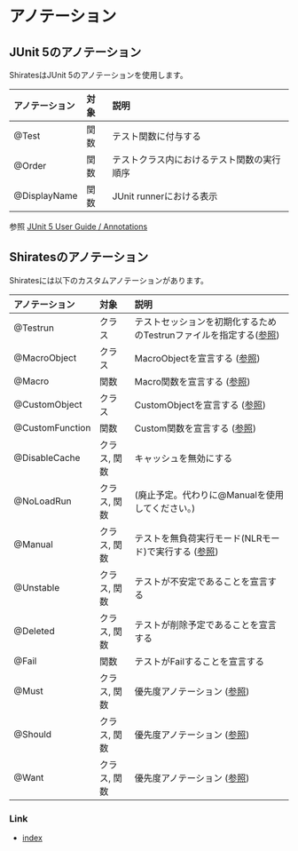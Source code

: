 # アノテーション

## JUnit 5のアノテーション

ShiratesはJUnit 5のアノテーションを使用します。

| アノテーション      | 対象 | 説明                    | 
|:-------------|:---|:----------------------|
| @Test        | 関数 | テスト関数に付与する            |
| @Order       | 関数 | テストクラス内におけるテスト関数の実行順序 |
| @DisplayName | 関数 | JUnit runnerにおける表示    |

参照 [JUnit 5 User Guide / Annotations](https://junit.org/junit5/docs/current/user-guide/#writing-tests-annotations)

## Shiratesのアノテーション

Shiratesには以下のカスタムアノテーションがあります。

| アノテーション         | 対象      | 説明                                                                                                                |
|:----------------|:--------|:------------------------------------------------------------------------------------------------------------------|
| @Testrun        | クラス     | テストセッションを初期化するためのTestrunファイルを指定する([参照](../basic/creating_testclass/creating_testclass_ja.md))                     |
| @MacroObject    | クラス     | MacroObjectを宣言する ([参照](../basic/routine_work/macro_ja.md))                                                        |
| @Macro          | 関数      | Macro関数を宣言する ([参照](../basic/routine_work/macro_ja.md))                                                            |
| @CustomObject   | クラス     | CustomObjectを宣言する ([参照](../in_action/adapting_to_environments/configuring_tap_appIcon_function_ja.md))            |
| @CustomFunction | 関数      | Custom関数を宣言する ([参照](../in_action/adapting_to_environments/configuring_tap_appIcon_function_ja.md))                |
| @DisableCache   | クラス, 関数 | キャッシュを無効にする                                                                                                       |
| @NoLoadRun      | クラス, 関数 | (廃止予定。代わりに@Manualを使用してください。)                                                                                      |
| @Manual         | クラス, 関数 | テストを無負荷実行モード(NLRモード)で実行する ([参照](../in_action/designing_and_implementing_test/designing_test_in_code_first_ja.md)) |
| @Unstable       | クラス, 関数 | テストが不安定であることを宣言する                                                                                                 |
| @Deleted        | クラス, 関数 | テストが削除予定であることを宣言する                                                                                                |
| @Fail           | 関数      | テストがFailすることを宣言する                                                                                                 |
| @Must           | クラス, 関数 | 優先度アノテーション ([参照](../in_action/filtering_tests_with_priority/must_should_want_ja.md))                              |
| @Should         | クラス, 関数 | 優先度アノテーション ([参照](../in_action/filtering_tests_with_priority/must_should_want_ja.md))                              |
| @Want           | クラス, 関数 | 優先度アノテーション ([参照](../in_action/filtering_tests_with_priority/must_should_want_ja.md))                              |

### Link

- [index](../index_ja.md)
